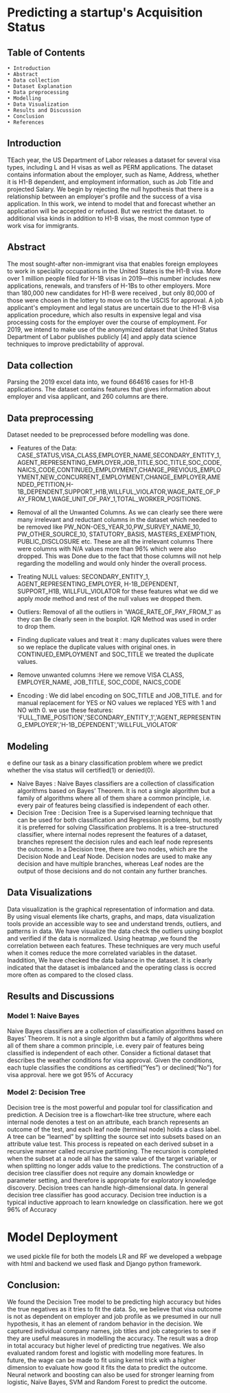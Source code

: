 # Predicting a startup's Acquisition Status

## Table of Contents
    • Introduction
    • Abstract
    • Data collection
    • Dataset Explanation
    • Data preprocessing
    • Modelling
    • Data Visualization
    • Results and Discussion
    • Conclusion
    • References





## Introduction
TEach year, the US Department of Labor releases a dataset for several visa types, including L and H visas as well as PERM applications. The dataset contains information about the employer, such as Name, Address, whether it is H1-B dependent, and employment information, such as Job Title and projected Salary.
We begin by rejecting the null hypothesis that there is a relationship between an employer's profile and the success of a visa application.
In this work, we intend to model that and forecast whether an application will be accepted or refused. But we restrict the dataset.
to additional visa kinds in addition to H1-B visas, the most common type of work visa for immigrants.


## Abstract
The most sought-after non-immigrant visa that enables foreign employees to work in speciality occupations in the United States is the H1-B visa.
More over 1 million people filed for H-1B visas in 2019—this number includes new applications, renewals, and transfers of H-1Bs to other employers. More than 180,000 new candidates for H1-B were received , but only 80,000 of those were chosen in the lottery to move on to the USCIS for approval.
A job applicant's employment and legal status are uncertain due to the H1-B visa application procedure, which also results in expensive legal and visa processing costs for the employer over the course of employment. For 2019, we intend to make use of the anonymized dataset that United Status Department of Labor publishes publicly [4] and apply data science techniques to improve predictability of approval.

## Data collection
Parsing the 2019 excel data into, we found 664616 cases for H1-B applications. The dataset contains features that gives information about employer and visa applicant, and 260 columns are there.

## Data preprocessing
Dataset needed to be preprocessed before modelling was done.

- Features of the Data: CASE_STATUS,VISA_CLASS,EMPLOYER_NAME,SECONDARY_ENTITY_1,AGENT_REPRESENTING_EMPLOYER,JOB_TITLE,SOC_TITLE,SOC_CODE,NAICS_CODE,CONTINUED_EMPLOYMENT,CHANGE_PREVIOUS_EMPLOYMENT,NEW_CONCURRENT_EMPLOYMENT,CHANGE_EMPLOYER,AMENDED_PETITION,H-1B_DEPENDENT,SUPPORT_H1B,WILLFUL_VIOLATOR,WAGE_RATE_OF_PAY_FROM_1,WAGE_UNIT_OF_PAY_1,TOTAL_WORKER_POSITIONS.


- Removal of all the Unwanted Columns. As we can clearly see there were many irrelevant and reductant columns in the dataset which needed to be removed like PW_NON-OES_YEAR_10,PW_SURVEY_NAME_10, PW_OTHER_SOURCE_10, STATUTORY_BASIS, MASTERS_EXEMPTION, PUBLIC_DISCLOSURE etc. These are all the irrelevant columns There were columns with N/A values more than 96% which were also dropped. This was Done due to the fact that those columns will not help regarding the modelling and would only hinder the overall process.


- Treating NULL values: SECONDARY_ENTITY_1, AGENT_REPRESENTING_EMPLOYER, H-1B_DEPENDENT, SUPPORT_H1B, WILLFUL_VIOLATOR for these features what we did we apply *mode* method and rest of the null values we dropped them.


- Outliers:  Removal of all the outliers in  'WAGE_RATE_OF_PAY_FROM_1' as they can Be clearly seen in the boxplot. IQR Method was used in order to drop them. 


- Finding duplicate values and treat it : many duplicates values were there so we replace the duplicate values with original ones. in CONTINUED_EMPLOYMENT and SOC_TITLE we treated the duplicate values.

- Remove unwanted columns :Here we remove VISA CLASS, EMPLOYER_NAME, JOB_TITLE, SOC_CODE, NAICS_CODE

- Encoding : We did label encoding on SOC_TITLE and JOB_TITLE. and for manual replacement for YES or NO values we replaced YES with 1 and NO with 0. we use these features: 'FULL_TIME_POSITION','SECONDARY_ENTITY_1','AGENT_REPRESENTING_EMPLOYER','H-1B_DEPENDENT','WILLFUL_VIOLATOR' 

## Modeling 
e define our task as a binary classification problem where we predict whether the visa status will certified(1) or denied(0).
- Naive Bayes :
Naive Bayes classifiers are a collection of classification algorithms based on Bayes’ Theorem. It is not a single algorithm but a family of algorithms where all of them share a common principle, i.e. every pair of features being classified is independent of each other.
- Decision Tree :
Decision Tree is a Supervised learning technique that can be used for both classification and Regression problems, but mostly it is preferred for solving Classification problems. It is a tree-structured classifier, where internal nodes represent the features of a dataset, branches represent the decision rules and each leaf node represents the outcome.
In a Decision tree, there are two nodes, which are the Decision Node and Leaf Node. Decision nodes are used to make any decision and have multiple branches, whereas Leaf nodes are the output of those decisions and do not contain any further branches.



## Data Visualizations
Data visualization is the graphical representation of information and data. By using visual elements like charts, graphs, and maps, data visualization tools provide an accessible way to see and understand trends, outliers, and patterns in data. We have visualize the data check the outliers using boxplot and verified if the data is normalized. Using heatmap ,we found the correlation between each features. These techniques are very much useful when it comes reduce the more correlated variables in the dataset. Inaddition, We have checked the data balance in the dataset. It is clearly indicated that the dataset is imbalanced and the operating class is occred more often as compared to the closed class.

## Results and Discussions
### Model 1: Naive Bayes
Naive Bayes classifiers are a collection of classification algorithms based on Bayes’ Theorem. It is not a single algorithm but a family of algorithms where all of them share a common principle, i.e. every pair of features being classified is independent of each other.
Consider a fictional dataset that describes the weather conditions for visa approval. Given the conditions, each tuple classifies the conditions as certified(“Yes”) or declined(“No”) for visa approval.
here we got 95% of Accuracy
### Model 2: Decision Tree
Decision tree is the most powerful and popular tool for classification and prediction. A Decision tree is a flowchart-like tree structure, where each internal node denotes a test on an attribute, each branch represents an outcome of the test, and each leaf node (terminal node) holds a class label.
A tree can be “learned” by splitting the source set into subsets based on an attribute value test. This process is repeated on each derived subset in a recursive manner called recursive partitioning. The recursion is completed when the subset at a node all has the same value of the target variable, or when splitting no longer adds value to the predictions. The construction of a decision tree classifier does not require any domain knowledge or parameter setting, and therefore is appropriate for exploratory knowledge discovery. Decision trees can handle high-dimensional data. In general decision tree classifier has good accuracy. Decision tree induction is a typical inductive approach to learn knowledge on classification. 
here we got 96% of Accuracy
#  Model Deployment
we used pickle file for both the models LR and RF we developed a webpage with html and backend we used flask and Django python framework.

## Conclusion:
We found the Decision Tree model to be predicting high accuracy but hides the true negatives as it tries to fit the data. So, we believe that
visa outcome is not as dependent on employer and job profile as we presumed in our null hypothesis, it has an element of random
behavior in the decision. We captured individual company names, job titles and job categories to see if they are useful measures in
modelling the accuracy. The result was a drop in total accuracy but higher level of predicting true negatives. We also evaluated
random forest and logistic with modelling more features.
In future, the wage can be made to fit using kernel trick with a higher dimension to evaluate how good it fits the data to predict the
outcome. Neural network and boosting can also be used for stronger learning from logistic, Naïve Bayes, SVM and Random Forest to
predict the outcome.
